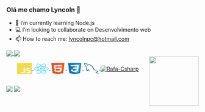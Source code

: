 ### Olá me chamo Lyncoln 👋


- 🌱 I’m currently learning Node.js
- 💻 I’m looking to collaborate on Desenvolvimento web
- 📫 How to reach me: lyncolnpc@hotmail.com <br>

<div  style="display: inline_block">
  <a href="https://github.com/Lyncolnlopes">
  <img height="180em"   align="center" src="https://github-readme-stats.vercel.app/api?username=Lyncolnlopes&show_icons=true&theme=dracula&include_all_commits=true&count_private=true"/>
  <img height="180em"   align="center" src="https://github-readme-stats.vercel.app/api/top-langs/?username=Lyncolnlopes&layout=compact&langs_count=7&theme=dracula" />

</div>
  <img align="right" width="130" height="130" src="https://media1.tenor.com/images/68e8337fb4eb7e40645d832c64762a8b/tenor.gif?itemid=19443613">

<div style="display: inline_block" align="center" ><br>
  <img align="center" alt="Rafa-Js" height="30" width="40" src="https://raw.githubusercontent.com/devicons/devicon/master/icons/javascript/javascript-plain.svg">
  <img align="center" alt="Rafa-React" height="30" width="40" src="https://raw.githubusercontent.com/devicons/devicon/master/icons/react/react-original.svg">
  <img align="center" alt="Rafa-HTML" height="30" width="40" src="https://raw.githubusercontent.com/devicons/devicon/master/icons/html5/html5-original.svg">
  <img align="center" alt="Rafa-CSS" height="30" width="40" src="https://raw.githubusercontent.com/devicons/devicon/master/icons/css3/css3-original.svg">
  <img align="center" alt="Rafa-Csharp" height="30" width="40" src="https://raw.githubusercontent.com/devicons/devicon/master/icons/mysql/mysql-original.svg">
  <img align="center" alt="Rafa-Csharp" height="70" width="80" src="https://cdn.jsdelivr.net/gh/devicons/devicon/icons/nodejs/nodejs-original-wordmark.svg" />
  </div>
  
  ##
  
  <div>
     <a href="https://www.linkedin.com/in/lyncoln-araujo-2ba4641a3/" target="_blank"><img src="https://img.shields.io/badge/LinkedIn-0077B5?style=for-the-badge&logo=linkedin&logoColor=white" target="_blank"></a>
      <a href = "mailto:lyncolnnegao7@gmail.com"><img src="https://img.shields.io/badge/-Gmail-%23333?style=for-the-badge&logo=gmail&logoColor=white" target="_blank"></a>
      
      
  </div>
